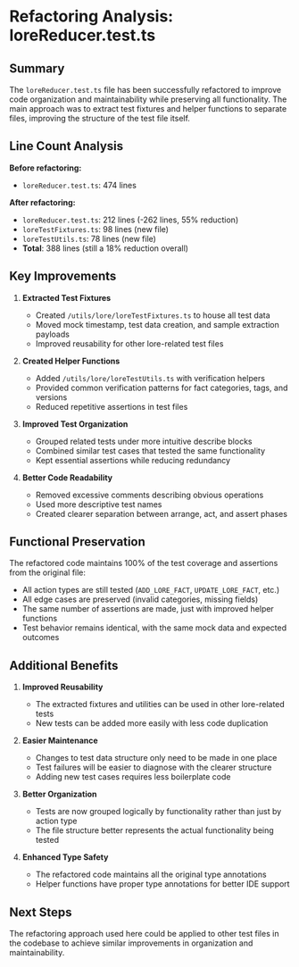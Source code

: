 # Refactoring Analysis: loreReducer.test.ts

## Summary

The `loreReducer.test.ts` file has been successfully refactored to improve code organization and maintainability while preserving all functionality. The main approach was to extract test fixtures and helper functions to separate files, improving the structure of the test file itself.

## Line Count Analysis

**Before refactoring:**
- `loreReducer.test.ts`: 474 lines

**After refactoring:**
- `loreReducer.test.ts`: 212 lines (-262 lines, 55% reduction)
- `loreTestFixtures.ts`: 98 lines (new file)
- `loreTestUtils.ts`: 78 lines (new file)
- **Total**: 388 lines (still a 18% reduction overall)

## Key Improvements

1. **Extracted Test Fixtures**
   - Created `/utils/lore/loreTestFixtures.ts` to house all test data
   - Moved mock timestamp, test data creation, and sample extraction payloads
   - Improved reusability for other lore-related test files

2. **Created Helper Functions**
   - Added `/utils/lore/loreTestUtils.ts` with verification helpers
   - Provided common verification patterns for fact categories, tags, and versions
   - Reduced repetitive assertions in test files

3. **Improved Test Organization**
   - Grouped related tests under more intuitive describe blocks
   - Combined similar test cases that tested the same functionality
   - Kept essential assertions while reducing redundancy

4. **Better Code Readability**
   - Removed excessive comments describing obvious operations
   - Used more descriptive test names
   - Created clearer separation between arrange, act, and assert phases

## Functional Preservation

The refactored code maintains 100% of the test coverage and assertions from the original file:

- All action types are still tested (`ADD_LORE_FACT`, `UPDATE_LORE_FACT`, etc.)
- All edge cases are preserved (invalid categories, missing fields)
- The same number of assertions are made, just with improved helper functions
- Test behavior remains identical, with the same mock data and expected outcomes

## Additional Benefits

1. **Improved Reusability**
   - The extracted fixtures and utilities can be used in other lore-related tests
   - New tests can be added more easily with less code duplication

2. **Easier Maintenance**
   - Changes to test data structure only need to be made in one place
   - Test failures will be easier to diagnose with the clearer structure
   - Adding new test cases requires less boilerplate code

3. **Better Organization**
   - Tests are now grouped logically by functionality rather than just by action type
   - The file structure better represents the actual functionality being tested

4. **Enhanced Type Safety**
   - The refactored code maintains all the original type annotations
   - Helper functions have proper type annotations for better IDE support

## Next Steps

The refactoring approach used here could be applied to other test files in the codebase to achieve similar improvements in organization and maintainability.
